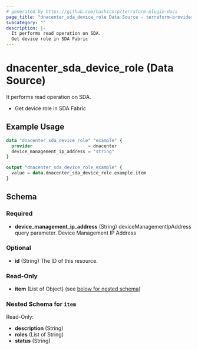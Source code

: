 ```yaml
---
# generated by https://github.com/hashicorp/terraform-plugin-docs
page_title: "dnacenter_sda_device_role Data Source - terraform-provider-dnacenter"
subcategory: ""
description: |-
  It performs read operation on SDA.
  Get device role in SDA Fabric
---
```


# dnacenter_sda_device_role (Data Source)

It performs read operation on SDA.

- Get device role in SDA Fabric

## Example Usage

```terraform
data "dnacenter_sda_device_role" "example" {
  provider                     = dnacenter
  device_management_ip_address = "string"
}

output "dnacenter_sda_device_role_example" {
  value = data.dnacenter_sda_device_role.example.item
}
```

<!-- schema generated by tfplugindocs -->
## Schema

### Required

- **device_management_ip_address** (String) deviceManagementIpAddress query parameter. Device Management IP Address

### Optional

- **id** (String) The ID of this resource.

### Read-Only

- **item** (List of Object) (see [below for nested schema](#nestedatt--item))

<a id="nestedatt--item"></a>
### Nested Schema for `item`

Read-Only:

- **description** (String)
- **roles** (List of String)
- **status** (String)


